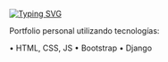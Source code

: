 [![Typing SVG](https://readme-typing-svg.herokuapp.com?font=Fira+Code&pause=1000&color=2A081B&width=435&lines=Portfolio)](https://git.io/typing-svg)


Portfolio personal utilizando tecnologías:

• HTML, CSS, JS
• Bootstrap
• Django
